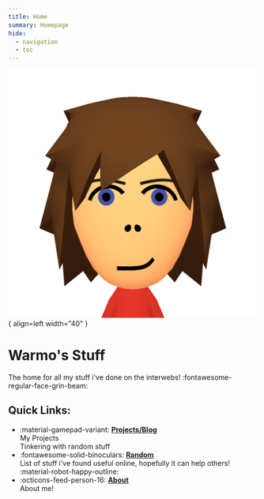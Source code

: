 ```yaml
---
title: Home
summary: Homepage
hide:
  - navigation
  - toc
---
```


![Mii](images/mii.png){ align=left width="40" }

# Warmo's Stuff

The home for all my stuff i've done on the interwebs!  :fontawesome-regular-face-grin-beam:

## Quick Links:

<div class="grid cards" markdown>

- :material-gamepad-variant: [__Projects/Blog__](work/)<br>
My Projects<br>
Tinkering with random stuff
- :fontawesome-solid-binoculars: [__Random__](random.md)<br>
List of stuff i've found useful online, hopefully it can help others! :material-robot-happy-outline:
- :octicons-feed-person-16: [__About__](about.mkd)<br>
About me!
</div>
